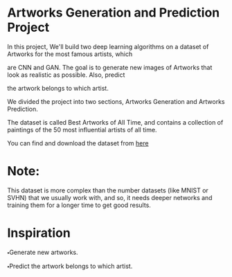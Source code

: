# Artworks Generation and Prediction Project

In this project, We'll build two deep learning algorithms on a dataset of Artworks for the most famous artists, which

are CNN and GAN. The goal is to generate new images of Artworks that look as realistic as possible. Also, predict 

the artwork belongs to which artist.


We divided the project into two sections, Artworks Generation and Artworks Prediction.


The dataset is called Best Artworks of All Time, and contains a collection of paintings of the 50 most influential artists of all time.


You can find and download the dataset from [here](https://www.kaggle.com/ikarus777/best-artworks-of-all-time)


# Note: 

This dataset is more complex than the number datasets (like MNIST or SVHN) that we usually work with, and so, it needs deeper networks and training them for a longer time to get good results.


# Inspiration

🞄Generate new artworks.

🞄Predict the artwork belongs to which artist.


